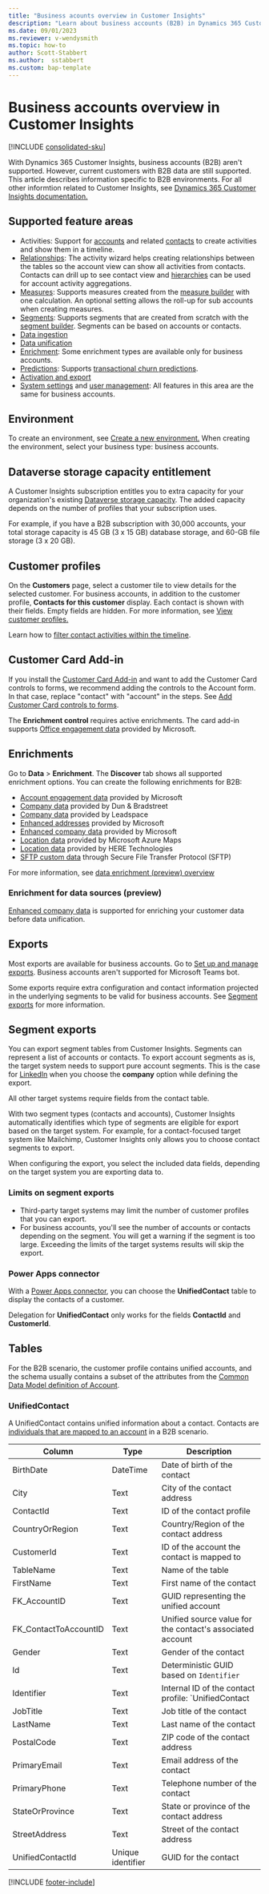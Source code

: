```yaml
---
title: "Business acounts overview in Customer Insights"
description: "Learn about business accounts (B2B) in Dynamics 365 Customer Insights" 
ms.date: 09/01/2023
ms.reviewer: v-wendysmith
ms.topic: how-to
author: Scott-Stabbert
ms.author:  sstabbert
ms.custom: bap-template
---
```


# Business accounts overview in Customer Insights

[!INCLUDE [consolidated-sku](../includes/consolidated-sku.md)]

With Dynamics 365 Customer Insights, business accounts (B2B) aren't supported. However, current customers with B2B data are still supported. This article describes information specific to B2B environments. For all other informtion related to Customer Insights, see [Dynamics 365 Customer Insights documentation.](../index.yml)

## Supported feature areas

- Activities: Support for [accounts](../activities.md) and related [contacts](activities-contacts.md) to create activities and show them in a timeline.
- [Relationships](../relationships.md): The activity wizard helps creating relationships between the tables so the account view can show all activities from contacts. Contacts can drill up to see contact view and [hierarchies](account-hierarchies.md) can be used for account activity aggregations.
- [Measures](../measures.md): Supports measures created from the [measure builder](measure-builder-b2b.md) with one calculation. An optional setting allows the roll-up for sub accounts when creating measures.
- [Segments](../segments.md): Supports segments that are created from scratch with the [segment builder](segment-builder-b2b.md). Segments can be based on accounts or contacts.
- [Data ingestion](../data-sources.md)
- [Data unification](data-unification-b2b.md)
- [Enrichment](#enrichments): Some enrichment types are available only for business accounts.
- [Predictions](../predictions.md): Supports [transactional churn predictions](predict-transactional-b2b.md).
- [Activation and export](#exports)
- [System settings](../system.md) and [user management](../permissions.md): All features in this area are the same for business accounts.

## Environment

To create an environment, see [Create a new environment.](../create-environment.md) When creating the environment, select your business type: business accounts.

## Dataverse storage capacity entitlement

A Customer Insights subscription entitles you to extra capacity for your organization's existing [Dataverse storage capacity](/power-platform/admin/capacity-storage). The added capacity depends on the number of profiles that your subscription uses.

For example, if you have a B2B subscription with 30,000 accounts, your total storage capacity is 45 GB (3 x 15 GB) database storage, and 60-GB file storage (3 x 20 GB).

## Customer profiles

On the **Customers** page, select a customer tile to view details for the selected customer. For business accounts, in addition to the customer profile, **Contacts for this customer** display. Each contact is shown with their fields. Empty fields are hidden. For more information, see [View customer profiles.](../customer-profiles.md)

Learn how to [filter contact activities within the timeline](activities-contacts.md#contact-level-activity-timeline-filtering).

## Customer Card Add-in

If you install the [Customer Card Add-in](../customer-card-add-in.md) and want to add the Customer Card controls to forms, we recommend adding the controls to the Account form. In that case, replace "contact" with "account" in the steps. See [Add Customer Card controls to forms](../customer-card-add-in.md#add-customer-card-controls-to-forms).

The **Enrichment control** requires active enrichments. The card add-in supports [Office engagement data](enrichment-office.md) provided by Microsoft.

## Enrichments

Go to **Data** > **Enrichment**. The **Discover** tab shows all supported enrichment options. You can create the following enrichments for B2B:

- [Account engagement data](enrichment-office.md) provided by Microsoft
- [Company data](enrichment-dnb.md) provided by Dun & Bradstreet
- [Company data](enrichment-leadspace.md) provided by Leadspace
- [Enhanced addresses](../enrichment-enhanced-addresses.md) provided by Microsoft
- [Enhanced company data](enrichment-enhanced-company-data.md) provided by Microsoft
- [Location data](../enrichment-azure-maps.md) provided by Microsoft Azure Maps
- [Location data](../enrichment-here.md) provided by HERE Technologies
- [SFTP custom data](../enrichment-SFTP-custom-import.md) through Secure File Transfer Protocol (SFTP)

For more information, see [data enrichment (preview) overview](../enrichment-hub.md)

### Enrichment for data sources (preview)

[Enhanced company data](enrichment-enhanced-company-data.md) is supported for enriching your customer data before data unification.

## Exports

Most exports are available for business accounts. Go to [Set up and manage exports](export-manage.md). Business accounts aren't supported for Microsoft Teams bot.

Some exports require extra configuration and contact information projected in the underlying segments to be valid for business accounts. See [Segment exports](#segment-exports) for more information.

## Segment exports

You can export segment tables from Customer Insights. Segments can represent a list of accounts or contacts. To export account segments as is, the target system needs to support pure account segments. This is the case for [LinkedIn](../export-linkedin-ads.md) when you choose the **company** option while defining the export.

All other target systems require fields from the contact table.

With two segment types (contacts and accounts), Customer Insights automatically identifies which type of segments are eligible for export based on the target system. For example, for a contact-focused target system like Mailchimp, Customer Insights only allows you to choose contact segments to export.

When configuring the export, you select the included data fields, depending on the target system you are exporting data to.

### Limits on segment exports

- Third-party target systems may limit the number of customer profiles that you can export.
- For business accounts, you'll see the number of accounts or contacts depending on the segment. You will get a warning if the segment is too large. Exceeding the limits of the target systems results will skip the export.

### Power Apps connector

With a [Power Apps connector](../export-power-apps.md), you can choose the **UnifiedContact** table to display the contacts of a customer.

Delegation for **UnifiedContact** only works for the fields **ContactId** and **CustomerId**.

## Tables

For the B2B scenario, the customer profile contains unified accounts, and the schema usually contains a subset of the attributes from the [Common Data Model definition of Account](/common-data-model/schema/core/applicationcommon/foundationcommon/crmcommon/account).

### UnifiedContact

A UnifiedContact contains unified information about a contact. Contacts are [individuals that are mapped to an account](data-unification-contacts.md) in a B2B scenario.

| Column                       | Type                | Description     |
| ---------------------------- | ------------------- | --------------- |
|  BirthDate            | DateTime       |  Date of birth of the contact               |
|  City                 | Text |  City of the contact address               |
|  ContactId            | Text |  ID of the contact profile               |
|  CountryOrRegion      | Text |  Country/Region of the contact address               |
|  CustomerId           | Text |  ID of the account the contact is mapped to               |
|  TableName            | Text |  Name of the table               |
|  FirstName            | Text |  First name of the contact               |
|  FK_AccountID         | Text |  GUID representing the unified account  |
|  FK_ContactToAccountID| Text |  Unified source value for the contact's associated account |
|  Gender               | Text |  Gender of the contact               |
|  Id                   | Text |  Deterministic GUID based on `Identifier`               |
|  Identifier           | Text |  Internal ID of the contact profile: `UnifiedContact|CustomerId|ContactId`               |
|  JobTitle             | Text |  Job title of the contact               |
|  LastName             | Text |  Last name of the contact               |
|  PostalCode           | Text |  ZIP code of the contact address               |
|  PrimaryEmail         | Text |  Email address of the contact               |
|  PrimaryPhone         | Text |  Telephone number of the contact               |
|  StateOrProvince      | Text |  State or province of the contact address               |
|  StreetAddress        | Text |  Street of the contact address               |
|  UnifiedContactId     | Unique identifier   |  GUID for the contact               |


[!INCLUDE [footer-include](../includes/footer-banner.md)]
